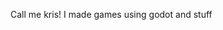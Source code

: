 Call me kris!
I made games using godot and stuff

<!---
krislmao/krislmao is a ✨ special ✨ repository because its `README.md` (this file) appears on your GitHub profile.
You can click the Preview link to take a look at your changes.
--->
